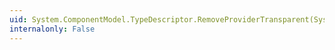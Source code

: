 ```yaml
---
uid: System.ComponentModel.TypeDescriptor.RemoveProviderTransparent(System.ComponentModel.TypeDescriptionProvider,System.Object)
internalonly: False
---
```

